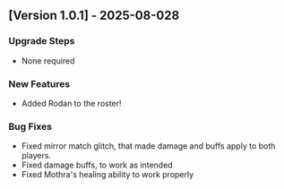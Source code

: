 ## [Version 1.0.1] - 2025-08-028
### Upgrade Steps
- None required
### New Features
- Added Rodan to the roster! 
### Bug Fixes
- Fixed mirror match glitch, that made damage and buffs apply to both players.
- Fixed damage buffs, to work as intended
- Fixed Mothra's healing ability to work properly
